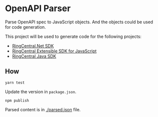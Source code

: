 # OpenAPI Parser

Parse OpenAPI spec to JavaScript objects. And the objects could be used for code
generation.

This project will be used to generate code for the following projects:

- [RingCentral.Net SDK](https://github.com/ringcentral/RingCentral.Net)
- [RingCentral Extensible SDK for JavaScript](https://github.com/ringcentral/RingCentral-extensible)
- [RingCentral Java SDK](https://github.com/ringcentral/ringcentral-java)

## How

```
yarn test
```

Update the version in `package.json`.

```
npm publish
```

Parsed content is in [./parsed.json](./parsed.json) file.
